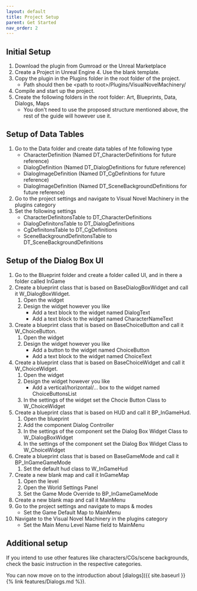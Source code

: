 ```yaml
---
layout: default
title: Project Setup
parent: Get Started
nav_order: 2
---
```


## Initial Setup
1. Download the plugin from Gumroad or the Unreal Marketplace
2. Create a Project in Unreal Engine 4. Use the blank template.
3. Copy the plugin in the Plugins folder in the root folder of the project.
    - Path should then be \<path to root\>/Plugins/VisualNovelMachinery/
4. Compile and start up the project.
5. Create the following folders in the root folder: Art, Blueprints, Data, Dialogs, Maps
    - You don't need to use the proposed structure mentioned above, the rest of the guide will however use it.

## Setup of Data Tables
1. Go to the Data folder and create data tables of hte following type
    - CharacterDefinition (Named DT_CharacterDefinitions for future reference)
    - DialogDefinition (Named DT_DialogDefinitions for future reference)
    - DialogImageDefinition (Named DT_CgDefinitions for future reference)
    - DialogImageDefinition (Named DT_SceneBackgroundDefinitions for future reference)
2. Go to the project settings and navigate to Visual Novel Machinery in the plugins category
3. Set the following settings
    - CharacterDefinitonsTable to DT_CharacterDefinitions
    - DialogDefinitonsTable to DT_DialogDefinitions
    - CgDefinitonsTable to DT_CgDefinitions
    - SceneBackgroundDefinitonsTable to DT_SceneBackgroundDefinitions

## Setup of the Dialog Box UI
1. Go to the Blueprint folder and create a folder called UI, and in there a folder called InGame
2. Create a blueprint class that is based on BaseDialogBoxWidget and call it W_DialogBoxWidget.
    1. Open the widget
    2. Design the widget however you like
        - Add a text block to the widget named DialogText
        - Add a text block to the widget named CharacterNameText
3. Create a blueprint class that is based on BaseChoiceButton and call it W_ChoiceButton.
    1. Open the widget
    2. Design the widget however you like
        - Add a button to the widget named ChoiceButton
        - Add a text block to the widget named ChoiceText
4. Create a blueprint class that is based on BaseChoiceWidget and call it W_ChoiceWidget.
    1. Open the widget
    2. Design the widget however you like
        - Add a vertical/horizontal/... box to the widget named ChoiceButtonsList
    3. In the settings of the widget set the Chocie Button Class to W_ChoiceWidget
5. Create a blueprint class that is based on HUD and call it BP_InGameHud.
    1. Open the blueprint
    2. Add the component Dialog Controller
    3. In the settings of the component set the Dialog Box Widget Class to W_DialogBoxWidget
    3. In the settings of the component set the Dialog Box Widget Class to W_ChoiceWidget
6. Create a blueprint class that is based on BaseGameMode and call it BP_InGameGameMode
    1. Set the default hud class to W_InGameHud
7. Create a new blank map and call it InGameMap
    1. Open the level
    2. Open the World Settings Panel
    3. Set the Game Mode Override to BP_InGameGameMode
8. Create a new blank map and call it MainMenu
9. Go to the project settings and navigate to maps & modes
    - Set the Game Default Map to MainMenu
10. Navigate to the Visual Novel Machinery in the plugins category
    - Set the Main Menu Level Name field to MainMenu

## Additional setup
If you intend to use other features like characters/CGs/scene backgrounds, check the basic instruction in the respective categories.

You can now move on to the introduction about [dialogs]({{ site.baseurl }}{% link features/Dialogs.md %}).